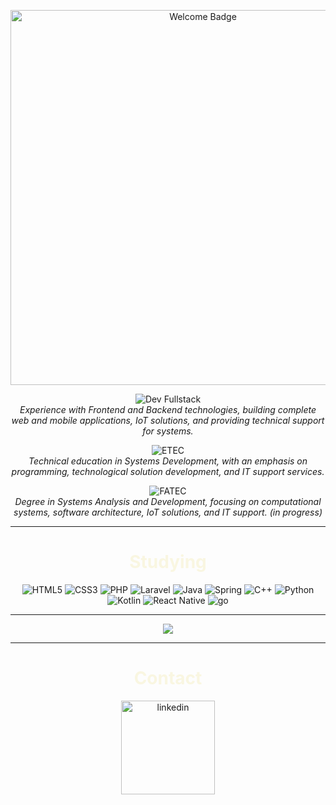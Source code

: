 <p align="center">
  <img src="https://img.shields.io/badge/Welcome%20to%20my%20Profile-e1e3db?style=for-the-badge&logo=&logoColor=white&color=black" alt="Welcome Badge" width="600">
</p>

<p align="center">
  <img src="https://img.shields.io/badge/-Dev%20Fullstack-e1e3db?style=for-the-badge&logo=code&logoColor=black" alt="Dev Fullstack">
  <br>
  <em>Experience with Frontend and Backend technologies, building complete web and mobile applications, IoT solutions, and providing technical support for systems.</em>
</p>

<p align="center">
  <img src="https://img.shields.io/badge/-ETEC%20Zona%20Leste-black?style=for-the-badge&logo=school&logoColor=black" alt="ETEC">
  <br>
  <em>Technical education in Systems Development, with an emphasis on programming, technological solution development, and IT support services.</em>
</p>

<p align="center">
  <img src="https://img.shields.io/badge/-FATEC%20Zona%20Leste-e1e3db?style=for-the-badge&logo=graduation-cap&logoColor=white" alt="FATEC">
  <br>
  <em>Degree in Systems Analysis and Development, focusing on computational systems, software architecture, IoT solutions, and IT support. (in progress)</em>
</p>


---

<p>
  <h1 align="center" style="color: #f9f6e1;">Studying</h1>
<p align="center">
  <img src="https://img.shields.io/badge/html5%20-%23E34F26.svg?&style=for-the-badge&logo=html5&logoColor=e1e3db&color=black" alt="HTML5"/>
  <img src="https://img.shields.io/badge/css3%20-%231572B6.svg?&style=for-the-badge&logo=css3&logoColor=e1e3db&color=black" alt="CSS3"/>
  <img src="https://img.shields.io/badge/php-%23777BB4.svg?&style=for-the-badge&logo=php&logoColor=e1e3db&color=black" alt="PHP"/>
  <img src="https://img.shields.io/badge/laravel%20-%23FF2D20.svg?&style=for-the-badge&logo=laravel&logoColor=e1e3db&color=black" alt="Laravel"/>
  <img src="https://img.shields.io/badge/java-%23ED8B00.svg?&style=for-the-badge&logo=openjdk&logoColor=e1e3db&color=black" alt="Java"/>
  <img src="https://img.shields.io/badge/Spring%20-%23FF2D20.svg?&style=for-the-badge&logo=Spring&logoColor=e1e3db&color=black" alt="Spring"/>
  <img src="https://img.shields.io/badge/c++%20-%2300599C.svg?&style=for-the-badge&logo=c%2B%2B&logoColor=e1e3db&color=black" alt="C++"/>
  <img src="https://img.shields.io/badge/python%20-%2314354C.svg?&style=for-the-badge&logo=python&logoColor=e1e3db&color=black" alt="Python"/>
  <img src="https://img.shields.io/badge/kotlin-%230095D5.svg?&style=for-the-badge&logo=kotlin&logoColor=e1e3db&color=black" alt="Kotlin"/>
  <img src="https://img.shields.io/badge/react_native%20-%2320232a.svg?&style=for-the-badge&logo=react&logoColor=e1e3db&color=black" alt="React Native"/>
  <img src="https://img.shields.io/badge/Go%20-%23FF2D20.svg?&style=for-the-badge&logo=go&logoColor=e1e3db&color=black" alt="go"/>
</p>

---

<p align="center">
  <img src="https://github-readme-stats.vercel.app/api?username=RLC02&show_icons=true&theme=graywhite&bg_color=000000&title_color=e1e3db&icon_color=000000&border_color=000000&text_color=e1e3db"/>
</p>
<p>

---
  
</p>
  <h1 align="center" style="color: #f9f6e1;">Contact</h1>
<p align="center">
 <a href="https://www.linkedin.com/in/ricardo-luquetti-codo-835a5125b"><img src="https://img.shields.io/badge/linkedin%20-%23FF2D20.svg?&style=for-the-badge&logo=linkedin&logoColor=2A2D34&color=70160e" width="150" alt="linkedin"/></a>
</p>
